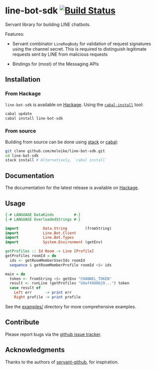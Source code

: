 # line-bot-sdk [![Build Status](https://travis-ci.org/moleike/line-bot-sdk.svg?branch=master)](https://travis-ci.org/moleike/line-bot-sdk)

Servant library for building LINE chatbots. 

Features:

* Servant combinator `LineReqBody` for validation of request signatures using the channel secret. This is required to distinguish legitimate requests sent by LINE from malicious requests

* Bindings for (most) of the Messaging APIs

## Installation

### From Hackage

`line-bot-sdk` is available on [Hackage](https://hackage.haskell.org). Using the [`cabal-install`][cabal] tool:

```bash
cabal update
cabal install line-bot-sdk
```

### From source

Building from source can be done using [stack][stack] or [cabal][cabal]:

```bash
git clone github.com/moleike/line-bot-sdk.git
cd line-bot-sdk
stack install # Alternatively, `cabal install`
```

[cabal]: https://www.haskell.org/cabal
[stack]: https://docs.haskellstack.org/en/stable/README

## Documentation

The documentation for the latest release is available on [Hackage][hackage]. 

[hackage]: http://hackage.haskell.org/package/line-bot-sdk "Hackage"

## Usage

```haskell
{-# LANGUAGE DataKinds         #-}
{-# LANGUAGE OverloadedStrings #-}

import           Data.String        (fromString)
import           Line.Bot.Client
import           Line.Bot.Types
import           System.Environment (getEnv)

getProfiles :: Id Room -> Line [Profile]
getProfiles roomId = do
  ids <- getRoomMemberUserIds roomId
  sequence $ getRoomMemberProfile roomId <$> ids

main = do
  token <- fromString <$> getEnv "CHANNEL_TOKEN"
  result <- runLine (getProfiles "U4af4980629...") token
  case result of
    Left err      -> print err
    Right profile -> print profile
```

See the
[examples/](https://github.com/moleike/line-bot-sdk/tree/master/examples) directory for more comprehensive examples.

## Contribute

Please report bugs via the
[github issue tracker](https://github.com/moleike/line-bot-sdk/issues).

## Acknowledgments

Thanks to the authors of [servant-github](https://hackage.haskell.org/package/servant-github), for inspiration.

